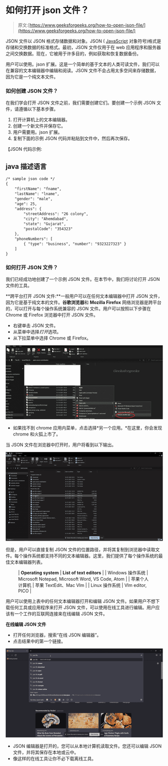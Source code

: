 # 如何打开 json 文件？

> 原文:[https://www.geeksforgeeks.org/how-to-open-json-file/](https://www.geeksforgeeks.org/how-to-open-json-file/)

JSON 文件以 JSON 格式存储数据和对象。JSON ( [JavaScript](https://www.geeksforgeeks.org/javascript-tutorial/) 对象符号)格式是存储和交换数据的标准格式。最初，JSON 文件仅用于在 web 应用程序和服务器之间交换数据。现在，它被用于许多目的，例如获取和恢复数据备份。

用户可以使用。json 扩展。这是一个简单的基于文本的人类可读文件，我们可以在兼容的文本编辑器中编辑和阅读。JSON 文件不会占用太多空间来存储数据，因为它是一个纯文本文件。

### **如何创建 JSON 文件？**

在我们学会打开 JSON 文件之前，我们需要创建它们。要创建一个示例 JSON 文件，请遵循以下基本步骤。

1.  打开计算机上的文本编辑器。
2.  创建一个新文件并保存它。
3.  用户需要用。json 扩展。
4.  复制下面的示例 JSON 代码并粘贴到文件中，然后再次保存。

【JSON 代码示例:

## java 描述语言

```
/* sample json code */
{
    "firstName": "fname",
    "lastName": "lname",
    "gender": "male",
    "age": 25,
    "address": {
        "streetAddress": "26 colony",
        "city": "Ahemdabad",
        "state": "Gujarat",
        "postalCode": "354323"
    },
    "phoneNumbers": [
        { "type": "business", "number": "9323227323" }
    ]
}
```

### **如何打开 JSON 文件？**

我们已经成功地创建了一个示例 JSON 文件。在本节中，我们将讨论打开 JSON 文件的工具。

**跨平台打开 JSON 文件:**一般用户可以在任何文本编辑器中打开 JSON 文件，因为它是基于纯文本的文件。**谷歌浏览器**和 **Mozilla Firefox** 网络浏览器是跨平台的，可以打开与每个操作系统兼容的 JSON 文件。用户可以按照以下步骤在 Chrome 或 Firefox 浏览器中打开 JSON 文件。

*   右键单击 JSON 文件。
*   从菜单中选择*打开*选项。
*   从下拉菜单中选择 Chrome 或 Firefox。

![](img/c5e1c153b992463f6343cd964ca64d58.png)

*   如果找不到 chrome 应用内菜单，点击选择*另一个应用。*在这里，你会发现 chrome 和火狐上市了。

当 JSON 文件在浏览器中打开时，用户将看到以下输出。

![](img/b58bcd3dd36e14d4c7c95c238ea0f311.png)

但是，用户可以直接复制 JSON 文件的位置路径，并将其复制到浏览器中读取文件。每个操作系统都支持不同的文本编辑器。这里，我们提供了每个操作系统的最佳文本编辑器列表。

<figure class="table">

| **Operating system** | **List of text editors** |
| Windows 操作系统 | Microsoft Notepad, Microsoft Word, VS Code, Atom |
| 苹果个人计算机 | 苹果 TextEdit、Mac VIm |
| Linux 操作系统 | VIm editor, PICO |

</figure>

用户可以使用上表中的任何文本编辑器打开和编辑 JSON 文件。如果用户不想下载任何工具或应用程序来打开 JSON 文件，可以使用在线工具进行编辑。用户应该有一个工作的互联网连接来在线编辑 JSON 文件。

**在线编辑 JSON 文件**

*   打开任何浏览器，搜索“在线 JSON 编辑器”。
*   点击结果中的第一个链接。

![](img/768a35d0edf9405e0d77a4112d883e30.png)

*   JSON 编辑器是打开的，您可以从本地计算机读取文件。您还可以编辑 JSON 文件，并将其保存在本地或云中。
*   像这样的在线工具让你不必下载离线工具。